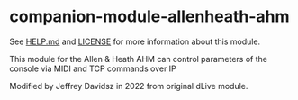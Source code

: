# companion-module-allenheath-ahm

See [HELP.md](HELP.md) and [LICENSE](LICENSE) for more information about this module.

This module for the Allen & Heath AHM can control parameters of the console
via MIDI and TCP commands over IP

Modified by Jeffrey Davidsz in 2022 from original dLive module.
